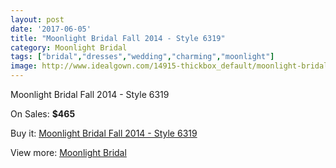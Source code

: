 ```yaml
---
layout: post
date: '2017-06-05'
title: "Moonlight Bridal Fall 2014 - Style 6319"
category: Moonlight Bridal
tags: ["bridal","dresses","wedding","charming","moonlight"]
image: http://www.idealgown.com/14915-thickbox_default/moonlight-bridal-fall-2014-style-6319.jpg
---
```

Moonlight Bridal Fall 2014 - Style 6319

On Sales: **$465**
<a href="https://www.idealgown.com/en/moonlight-bridal/5997-moonlight-bridal-fall-2014-style-6319.html"><amp-img layout="responsive" width="600" height="600" src="//www.idealgown.com/14915-thickbox_default/moonlight-bridal-fall-2014-style-6319.jpg" alt="Moonlight Bridal Fall 2014 - Style 6319 0" /></a>
<a href="https://www.idealgown.com/en/moonlight-bridal/5997-moonlight-bridal-fall-2014-style-6319.html"><amp-img layout="responsive" width="600" height="600" src="//www.idealgown.com/14916-thickbox_default/moonlight-bridal-fall-2014-style-6319.jpg" alt="Moonlight Bridal Fall 2014 - Style 6319 1" /></a>

Buy it: [Moonlight Bridal Fall 2014 - Style 6319](https://www.idealgown.com/en/moonlight-bridal/5997-moonlight-bridal-fall-2014-style-6319.html "Moonlight Bridal Fall 2014 - Style 6319")

View more: [Moonlight Bridal](https://www.idealgown.com/en/89-moonlight-bridal "Moonlight Bridal")